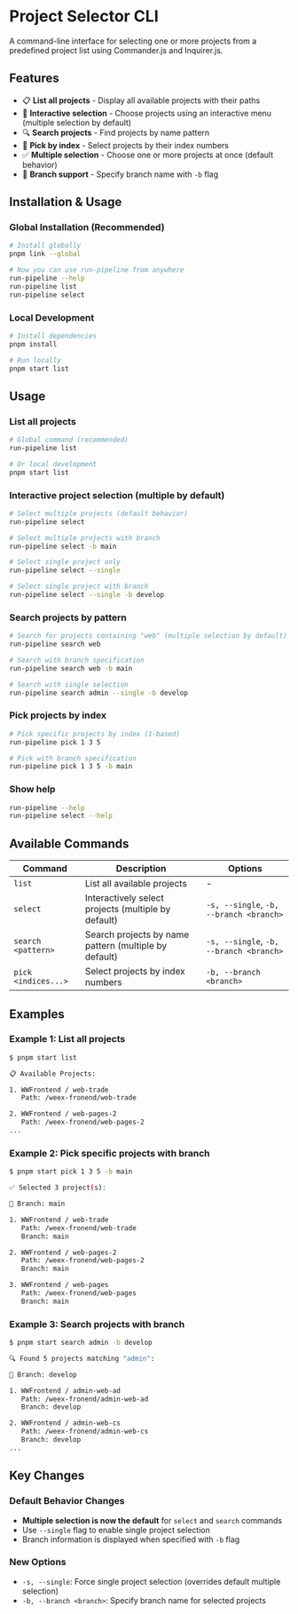# Project Selector CLI

A command-line interface for selecting one or more projects from a predefined project list using Commander.js and Inquirer.js.

## Features

- 📋 **List all projects** - Display all available projects with their paths
- 🎯 **Interactive selection** - Choose projects using an interactive menu (multiple selection by default)
- 🔍 **Search projects** - Find projects by name pattern
- 📌 **Pick by index** - Select projects by their index numbers
- ✅ **Multiple selection** - Choose one or more projects at once (default behavior)
- 🌿 **Branch support** - Specify branch name with `-b` flag


## Installation & Usage

### Global Installation (Recommended)
```bash
# Install globally
pnpm link --global

# Now you can use run-pipeline from anywhere
run-pipeline --help
run-pipeline list
run-pipeline select
```

### Local Development
```bash
# Install dependencies
pnpm install

# Run locally
pnpm start list
```

## Usage

### List all projects
```bash
# Global command (recommended)
run-pipeline list

# Or local development
pnpm start list
```

### Interactive project selection (multiple by default)
```bash
# Select multiple projects (default behavior)
run-pipeline select

# Select multiple projects with branch
run-pipeline select -b main

# Select single project only
run-pipeline select --single

# Select single project with branch
run-pipeline select --single -b develop
```

### Search projects by pattern
```bash
# Search for projects containing "web" (multiple selection by default)
run-pipeline search web

# Search with branch specification
run-pipeline search web -b main

# Search with single selection
run-pipeline search admin --single -b develop
```

### Pick projects by index
```bash
# Pick specific projects by index (1-based)
run-pipeline pick 1 3 5

# Pick with branch specification
run-pipeline pick 1 3 5 -b main
```

### Show help
```bash
run-pipeline --help
run-pipeline select --help
```

## Available Commands

| Command | Description | Options |
|---------|-------------|---------|
| `list` | List all available projects | - |
| `select` | Interactively select projects (multiple by default) | `-s, --single`, `-b, --branch <branch>` |
| `search <pattern>` | Search projects by name pattern (multiple by default) | `-s, --single`, `-b, --branch <branch>` |
| `pick <indices...>` | Select projects by index numbers | `-b, --branch <branch>` |

## Examples

### Example 1: List all projects
```bash
$ pnpm start list

📋 Available Projects:

1. WWFrontend / web-trade
   Path: /weex-fronend/web-trade

2. WWFrontend / web-pages-2
   Path: /weex-fronend/web-pages-2
...
```

### Example 2: Pick specific projects with branch
```bash
$ pnpm start pick 1 3 5 -b main

✅ Selected 3 project(s):

🌿 Branch: main

1. WWFrontend / web-trade
   Path: /weex-fronend/web-trade
   Branch: main

2. WWFrontend / web-pages-2
   Path: /weex-fronend/web-pages-2
   Branch: main

3. WWFrontend / web-pages
   Path: /weex-fronend/web-pages
   Branch: main
```

### Example 3: Search projects with branch
```bash
$ pnpm start search admin -b develop

🔍 Found 5 projects matching "admin":

🌿 Branch: develop

1. WWFrontend / admin-web-ad
   Path: /weex-fronend/admin-web-ad
   Branch: develop

2. WWFrontend / admin-web-cs
   Path: /weex-fronend/admin-web-cs
   Branch: develop
...
```

## Key Changes

### Default Behavior Changes
- **Multiple selection is now the default** for `select` and `search` commands
- Use `--single` flag to enable single project selection
- Branch information is displayed when specified with `-b` flag

### New Options
- `-s, --single`: Force single project selection (overrides default multiple selection)
- `-b, --branch <branch>`: Specify branch name for selected projects

